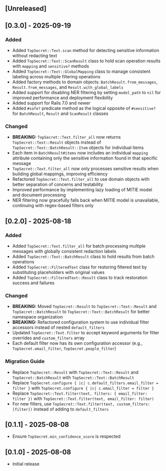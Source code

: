 ## [Unreleased]

## [0.3.0] - 2025-09-19

### Added

-   Added `TopSecret::Text.scan` method for detecting sensitive information without redacting text
-   Added `TopSecret::Text::ScanResult` class to hold scan operation results with `mapping` and `sensitive?` methods
-   Added `TopSecret::Text::GlobalMapping` class to manage consistent labeling across multiple filtering operations
-   Added factory methods to domain objects: `BatchResult.from_messages`, `Result.from_messages`, and `Result.with_global_labels`
-   Added support for disabling NER filtering by setting `model_path` to `nil` for improved performance and deployment flexibility
-   Added support for Rails 7.0 and newer
-   Added `#safe?` predicate method as the logical opposite of `#sensitive?` for `BatchResult`, `Result` and `ScanResult` classes

### Changed

-   **BREAKING:** `TopSecret::Text.filter_all` now returns `TopSecret::Text::Result` objects instead of `TopSecret::Text::BatchResult::Item` objects for individual items
-   Each item in `BatchResult#items` now includes an individual `mapping` attribute containing only the sensitive information found in that specific message
-   `TopSecret::Text.filter_all` now only processes sensitive results when building global mappings, improving efficiency
-   Refactored `TopSecret::Text.filter_all` to use domain objects with better separation of concerns and testability
-   Improved performance by implementing lazy loading of MITIE model and document processing
-   NER filtering now gracefully falls back when MITIE model is unavailable, continuing with regex-based filters only

## [0.2.0] - 2025-08-18

### Added

-   Added `TopSecret::Text.filter_all` for batch processing multiple messages with globally consistent redaction labels
-   Added `TopSecret::Text::BatchResult` class to hold results from batch operations
-   Added `TopSecret::FilteredText` class for restoring filtered text by substituting placeholders with original values
-   Added `TopSecret::FilteredText::Result` class to track restoration success and failures

### Changed

-   **BREAKING:** Moved `TopSecret::Result` to `TopSecret::Text::Result` and `TopSecret::BatchResult` to `TopSecret::Text::BatchResult` for better namespace organization
-   **BREAKING:** Refactored configuration system to use individual filter accessors instead of nested `default_filters`
-   Updated `TopSecret::Text.filter` to accept keyword arguments for filter overrides and `custom_filters` array
-   Each default filter now has its own configuration accessor (e.g., `TopSecret.email_filter`, `TopSecret.people_filter`)

### Migration Guide

-   Replace `TopSecret::Result` with `TopSecret::Text::Result` and `TopSecret::BatchResult` with `TopSecret::Text::BatchResult`
-   Replace `TopSecret.configure { |c| c.default_filters.email_filter = filter }` with `TopSecret.configure { |c| c.email_filter = filter }`
-   Replace `TopSecret::Text.filter(text, filters: { email_filter: filter })` with `TopSecret::Text.filter(text, email_filter: filter)`
-   For new filters, use `TopSecret::Text.filter(text, custom_filters: [filter])` instead of adding to `default_filters`

## [0.1.1] - 2025-08-08

-   Ensure `TopSecret.min_confidence_score` is respected

## [0.1.0] - 2025-08-08

-   Initial release
